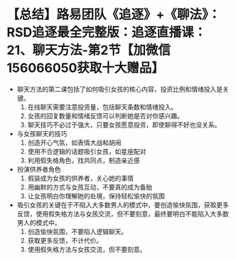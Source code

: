 # 【总结】路易团队《追逐》+《聊法》：RSD追逐最全完整版：追逐直播课：21、聊天方法-第2节【加微信156066050获取十大赠品】

-   聊天方法的第二课包括了如何吸引女孩的核心内容，投资比例和情绪投入是关键。
    1.  在线聊天需要注意投资量，包括聊天条数和情绪投入。
    2.  女孩的回复数量和情绪反馈可以判断她是否对你感兴趣。
    3.  聊天技巧不必过于强大，只要女孩愿意投资，即使聊得不好也没关系。
-   与女孩聊天的技巧
    1.  创造开心气氛，如表情大战和胡闹
    2.  使用不合逻辑的话题吸引女孩，如星座配对
    3.  利用假失格角色，找共同点，制造亲近感
-   扮演供养者角色
    1.  假装成为女孩的供养者，关心她的事情
    2.  用幽默的方式与女孩互动，不要真的成为备胎
    3.  让女孩明白你理解她的处境，保持轻松愉快的氛围
-   吸引女孩的关键在于不陷入大多数男人的模式中，要创造愉快氛围，获取更多反馈，使用假失格方法与女孩交流，但不要刻意，最终要明白不能陷入大多数男人的模式中。
    1.  创造愉快氛围，不要陷入逻辑聊天。
    2.  获取更多反馈，不计代价。
    3.  使用假失格方法与女孩交流，但不要刻意。